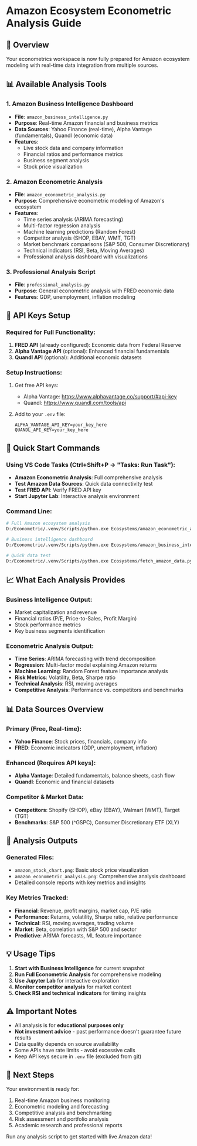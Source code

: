 # Amazon Ecosystem Econometric Analysis Guide

## 🎯 Overview
Your econometrics workspace is now fully prepared for Amazon ecosystem modeling with real-time data integration from multiple sources.

## 📊 Available Analysis Tools

### 1. **Amazon Business Intelligence Dashboard**
- **File**: `amazon_business_intelligence.py`
- **Purpose**: Real-time Amazon financial and business metrics
- **Data Sources**: Yahoo Finance (real-time), Alpha Vantage (fundamentals), Quandl (economic data)
- **Features**:
  - Live stock data and company information
  - Financial ratios and performance metrics
  - Business segment analysis
  - Stock price visualization

### 2. **Amazon Econometric Analysis** 
- **File**: `amazon_econometric_analysis.py`
- **Purpose**: Comprehensive econometric modeling of Amazon's ecosystem
- **Features**:
  - Time series analysis (ARIMA forecasting)
  - Multi-factor regression analysis
  - Machine learning predictions (Random Forest)
  - Competitor analysis (SHOP, EBAY, WMT, TGT)
  - Market benchmark comparisons (S&P 500, Consumer Discretionary)
  - Technical indicators (RSI, Beta, Moving Averages)
  - Professional analysis dashboard with visualizations

### 3. **Professional Analysis Script**
- **File**: `professional_analysis.py`
- **Purpose**: General econometric analysis with FRED economic data
- **Features**: GDP, unemployment, inflation modeling

## 🔧 API Keys Setup

### Required for Full Functionality:
1. **FRED API** (already configured): Economic data from Federal Reserve
2. **Alpha Vantage API** (optional): Enhanced financial fundamentals
3. **Quandl API** (optional): Additional economic datasets

### Setup Instructions:
1. Get free API keys:
   - Alpha Vantage: https://www.alphavantage.co/support/#api-key
   - Quandl: https://www.quandl.com/tools/api

2. Add to your `.env` file:
   ```
   ALPHA_VANTAGE_API_KEY=your_key_here
   QUANDL_API_KEY=your_key_here
   ```

## 🚀 Quick Start Commands

### Using VS Code Tasks (Ctrl+Shift+P → "Tasks: Run Task"):
- **Amazon Econometric Analysis**: Full comprehensive analysis
- **Test Amazon Data Sources**: Quick data connectivity test
- **Test FRED API**: Verify FRED API key
- **Start Jupyter Lab**: Interactive analysis environment

### Command Line:
```bash
# Full Amazon ecosystem analysis
D:/Econometric/.venv/Scripts/python.exe Ecosystems/amazon_econometric_analysis.py

# Business intelligence dashboard
D:/Econometric/.venv/Scripts/python.exe Ecosystems/amazon_business_intelligence.py

# Quick data test
D:/Econometric/.venv/Scripts/python.exe Ecosystems/fetch_amazon_data.py
```

## 📈 What Each Analysis Provides

### Business Intelligence Output:
- Market capitalization and revenue
- Financial ratios (P/E, Price-to-Sales, Profit Margin)
- Stock performance metrics
- Key business segments identification

### Econometric Analysis Output:
- **Time Series**: ARIMA forecasting with trend decomposition
- **Regression**: Multi-factor model explaining Amazon returns
- **Machine Learning**: Random Forest feature importance analysis
- **Risk Metrics**: Volatility, Beta, Sharpe ratio
- **Technical Analysis**: RSI, moving averages
- **Competitive Analysis**: Performance vs. competitors and benchmarks

## 📊 Data Sources Overview

### Primary (Free, Real-time):
- **Yahoo Finance**: Stock prices, financials, company info
- **FRED**: Economic indicators (GDP, unemployment, inflation)

### Enhanced (Requires API keys):
- **Alpha Vantage**: Detailed fundamentals, balance sheets, cash flow
- **Quandl**: Economic and financial datasets

### Competitor & Market Data:
- **Competitors**: Shopify (SHOP), eBay (EBAY), Walmart (WMT), Target (TGT)
- **Benchmarks**: S&P 500 (^GSPC), Consumer Discretionary ETF (XLY)

## 🎯 Analysis Outputs

### Generated Files:
- `amazon_stock_chart.png`: Basic stock price visualization
- `amazon_econometric_analysis.png`: Comprehensive analysis dashboard
- Detailed console reports with key metrics and insights

### Key Metrics Tracked:
- **Financial**: Revenue, profit margins, market cap, P/E ratio
- **Performance**: Returns, volatility, Sharpe ratio, relative performance
- **Technical**: RSI, moving averages, trading volume
- **Market**: Beta, correlation with S&P 500 and sector
- **Predictive**: ARIMA forecasts, ML feature importance

## 💡 Usage Tips

1. **Start with Business Intelligence** for current snapshot
2. **Run Full Econometric Analysis** for comprehensive modeling
3. **Use Jupyter Lab** for interactive exploration
4. **Monitor competitor analysis** for market context
5. **Check RSI and technical indicators** for timing insights

## ⚠️ Important Notes

- All analysis is for **educational purposes only**
- **Not investment advice** - past performance doesn't guarantee future results
- Data quality depends on source availability
- Some APIs have rate limits - avoid excessive calls
- Keep API keys secure in `.env` file (excluded from git)

## 🔄 Next Steps

Your environment is ready for:
1. Real-time Amazon business monitoring
2. Econometric modeling and forecasting
3. Competitive analysis and benchmarking
4. Risk assessment and portfolio analysis
5. Academic research and professional reports

Run any analysis script to get started with live Amazon data!
